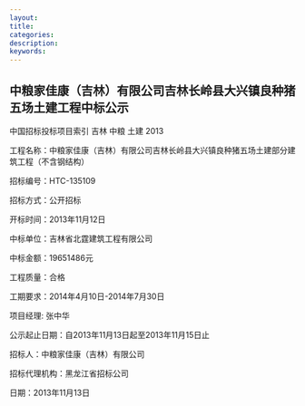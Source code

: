 ```yaml
---
layout:
title:
categories: 
description: 
keywords:
---
```

## 中粮家佳康（吉林）有限公司吉林长岭县大兴镇良种猪五场土建工程中标公示

中国招标投标项目索引    吉林  中粮  土建  2013

工程名称：中粮家佳康（吉林）有限公司吉林长岭县大兴镇良种猪五场土建部分建筑工程（不含钢结构）

招标编号：HTC-135109

招标方式：公开招标

开标时间：2013年11月12日

中标单位：吉林省北霆建筑工程有限公司

中标金额：19651486元

工程质量：合格

工期要求：2014年4月10日-2014年7月30日

项目经理: 张中华

公示起止日期：自2013年11月13日起至2013年11月15日止

招标人：中粮家佳康（吉林）有限公司

招标代理机构：黑龙江省招标公司

日期：2013年11月13日
